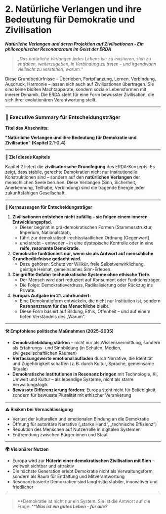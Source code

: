 # 2. Natürliche Verlangen und ihre Bedeutung für Demokratie und Zivilisation

_**Natürliche Verlangen und deren Projektion auf Zivilisationen - Ein philosophischer Resonanzraum im Geist der ERDA**_

> _„Das natürliche Verlangen jedes Lebens ist: zu existieren, sich zu entfalten, weiterzugeben, in Verbindung zu treten – und irgendwann vielleicht zu verstehen, warum.“_

Diese Grundbedürfnisse – Überleben, Fortpflanzung, Lernen, Verbindung, Ausdruck, Harmonie – lassen sich auch auf Zivilisationen übertragen. Sie sind keine bloßen Machtapparate, sondern soziale Lebensformen mit innerer Dynamik. Die ERDA steht für eine Form bewusster Zivilisation, die sich ihrer evolutionären Verantwortung stellt.

***

### 📘 **Executive Summary für Entscheidungsträger**

**Titel des Abschnitts:**

**"Natürliche Verlangen und ihre Bedeutung für Demokratie und Zivilisation" (Kapitel 2.1–2.4)**

***

**🎯 Ziel dieses Kapitels**

Kapitel 2 liefert die **zivilisatorische Grundlegung** des ERDA-Konzepts. Es zeigt, dass stabile, gerechte Demokratien nicht nur institutionelle Konstruktionen sind – sondern auf den **natürlichen Verlangen** der menschlichen Seele beruhen. Diese Verlangen (Sinn, Sicherheit, Anerkennung, Teilhabe, Verbindung) sind die tragende Energie jeder zukunftsfähigen Gesellschaft.

***

**🧭 Kernaussagen für Entscheidungsträger**

1. **Zivilisationen entstehen nicht zufällig – sie folgen einem inneren Entwicklungspfad.**
   * Dieser beginnt in prä-demokratischen Formen (Stammesstruktur, Imperium, Nationalstaat),
   * führt zur demokratisch-rechtsstaatlichen Ordnung (Gegenwart),
   * und strebt – entweder – in eine dystopische Kontrolle oder in eine **reife, resonante Demokratie**.
2. **Demokratie funktioniert nur, wenn sie als Antwort auf menschliche Grundbedürfnisse gedacht wird.**
   * Dazu gehören: Schutz vor Willkür, freie Selbstverwirklichung, geistige Heimat, gemeinsames Sinn-Erleben.
3. **Die größte Gefahr: technokratische Systeme ohne ethische Tiefe.**
   * Der Mensch wird dort reduziert auf Konsument oder Funktionsträger.
   * Die Folge: Demokratieverdruss, Radikalisierung oder Rückzug ins Private.
4. **Europas Aufgabe im 21. Jahrhundert:**
   * Eine Demokratieform entwickeln, die nicht nur Institution ist, sondern **Resonanzraum für das Menschliche** bleibt.
   * Diese Form basiert auf Bildung, Ethik, Offenheit – und auf einem tiefen Verständnis des „Warum“.

***

**🛠 Empfohlene politische Maßnahmen (2025–2035)**

* **Demokratiebildung stärken** – nicht nur als Wissensvermittlung, sondern als Erfahrungs- und Sinnbildung (in Schulen, Medien, zivilgesellschaftlichen Räumen)
* **Verfassungswerte emotional aufladen** durch Narrative, die Identität und Zugehörigkeit schaffen (z. B. durch Kultur, Sprache, gemeinsame Rituale)
* **Demokratische Institutionen in Resonanz bringen** mit Technologie, KI, Umwelt und Kultur – als lebendige Systeme, nicht als starre Verwaltungslogik
* **Bewusste Differenzierung fördern**: Europa steht nicht für Beliebigkeit, sondern für bewusste Pluralität mit ethischer Verankerung

***

**⚠️ Risiken bei Vernachlässigung**

* Verlust der kulturellen und emotionalen Bindung an die Demokratie
* Öffnung für autoritäre Narrative („starke Hand“, „technische Effizienz“)
* Reduktion des Menschen auf Nutzerrolle in digitalen Systemen
* Entfremdung zwischen Bürger:innen und Staat

***

**🌍 Visionärer Nutzen**

* Europa wird zur **Hüterin einer demokratischen Zivilisation mit Sinn** – weltweit sichtbar und attraktiv
* Die nächste Generation erlebt Demokratie nicht als Verwaltungsform, sondern als Raum für Entfaltung und Mitverantwortung
* Resonanzbasierte Demokratien sind langfristig stabiler, innovativer und friedlicher

***

> **Demokratie ist nicht nur ein System. Sie ist die Antwort auf die Frage: **_**Was ist ein gutes Leben – für alle?**_
